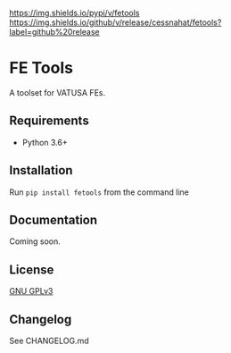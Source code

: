 https://img.shields.io/pypi/v/fetools https://img.shields.io/github/v/release/cessnahat/fetools?label=github%20release

# FE Tools

A toolset for VATUSA FEs.

## Requirements
- Python 3.6+


## Installation
Run `pip install fetools` from the command line


## Documentation
Coming soon.


## License
[GNU GPLv3](https://www.gnu.org/licenses/gpl-3.0.en.html)


## Changelog
See CHANGELOG.md
